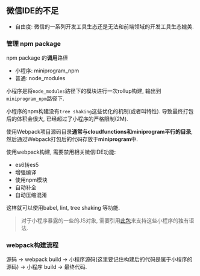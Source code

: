 ## 微信IDE的不足

- 自由度: 微信的一系列开发工具生态还是无法和前端领域的开发工具生态媲美.

### 管理 npm package

npm package 的**调用**路径
- 小程序: miniprogram_npm
- 普通: node_modules

小程序是将`node_modules`路径下的模块进行一次rollup构建, 输出到`miniprogram_npm`路径下. 

小程序的npm构建没有`tree shaking`这些优化的机制(或者叫特性). 导致最终打包后的体积会很大, 已经超过了小程序的严格限制(2M).

使用Webpack项目源码目录**通常与cloudfunctions和miniprogram平行的目录**, 然后通过Webpack打包后的代码存放于**miniprogram**中.

使用webpack构建, 需要禁用相关微信IDE功能:
- es6转es5
- 增强编译
- 使用npm模块
- 自动补全
- 自动压缩混淆

这样就可以使用babel, lint, tree shaking 等功能.

> 对于小程序暴露的一些的JS对象, 需要引用[此包](https://github.com/wechat-miniprogram/api-typings)来支持这些小程序的独有语法.

### webpack构建流程

源码 -> webpack build -> 小程序源码(这里要记住构建后的代码是属于小程序的源码) -> 小程序 build -> 最终代码.